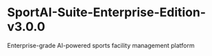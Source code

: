 # SportAI-Suite-Enterprise-Edition-v3.0.0
Enterprise-grade AI-powered sports facility management platform
